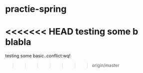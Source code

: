 # practie-spring
<<<<<<< HEAD
testing some b blabla
=======
testing some basic..conflict:wq!

>>>>>>> origin/master
